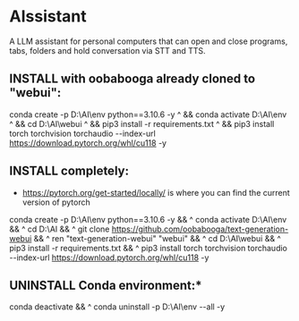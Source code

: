 # AIssistant

A LLM assistant for personal computers that can open and close programs, tabs, folders and hold conversation via STT and TTS.

## INSTALL with oobabooga already cloned to "webui":

conda create -p D:\AI\env python==3.10.6 -y ^
&& conda activate D:\AI\env ^
&& cd D:\AI\webui ^
&& pip3 install -r requirements.txt ^
&& pip3 install torch torchvision torchaudio --index-url https://download.pytorch.org/whl/cu118 -y

## INSTALL completely:
- https://pytorch.org/get-started/locally/ is where you can find the current version of pytorch

conda create -p D:\AI\env python==3.10.6 -y && ^
conda activate D:\AI\env && ^
cd D:\AI && ^
git clone https://github.com/oobabooga/text-generation-webui && ^
ren "text-generation-webui" "webui" && ^
cd D:\AI\webui && ^
pip3 install -r requirements.txt && ^
pip3 install torch torchvision torchaudio --index-url https://download.pytorch.org/whl/cu118 -y

## UNINSTALL Conda environment:*

conda deactivate && ^
conda uninstall -p D:\AI\env --all -y